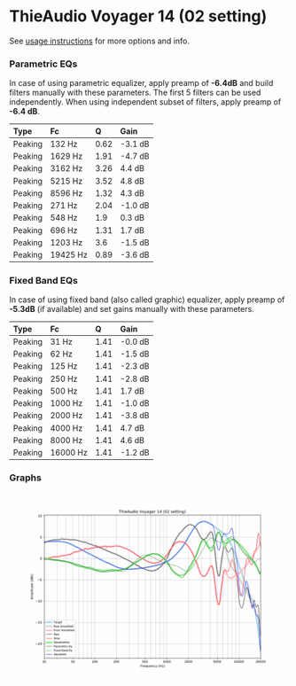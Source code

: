 # ThieAudio Voyager 14 (02 setting)
See [usage instructions](https://github.com/jaakkopasanen/AutoEq#usage) for more options and info.

### Parametric EQs
In case of using parametric equalizer, apply preamp of **-6.4dB** and build filters manually
with these parameters. The first 5 filters can be used independently.
When using independent subset of filters, apply preamp of **-6.4 dB**.

| Type    | Fc       |    Q | Gain    |
|:--------|:---------|:-----|:--------|
| Peaking | 132 Hz   | 0.62 | -3.1 dB |
| Peaking | 1629 Hz  | 1.91 | -4.7 dB |
| Peaking | 3162 Hz  | 3.26 | 4.4 dB  |
| Peaking | 5215 Hz  | 3.52 | 4.8 dB  |
| Peaking | 8596 Hz  | 1.32 | 4.3 dB  |
| Peaking | 271 Hz   | 2.04 | -1.0 dB |
| Peaking | 548 Hz   | 1.9  | 0.3 dB  |
| Peaking | 696 Hz   | 1.31 | 1.7 dB  |
| Peaking | 1203 Hz  | 3.6  | -1.5 dB |
| Peaking | 19425 Hz | 0.89 | -3.6 dB |

### Fixed Band EQs
In case of using fixed band (also called graphic) equalizer, apply preamp of **-5.3dB**
(if available) and set gains manually with these parameters.

| Type    | Fc       |    Q | Gain    |
|:--------|:---------|:-----|:--------|
| Peaking | 31 Hz    | 1.41 | -0.0 dB |
| Peaking | 62 Hz    | 1.41 | -1.5 dB |
| Peaking | 125 Hz   | 1.41 | -2.3 dB |
| Peaking | 250 Hz   | 1.41 | -2.8 dB |
| Peaking | 500 Hz   | 1.41 | 1.7 dB  |
| Peaking | 1000 Hz  | 1.41 | -1.0 dB |
| Peaking | 2000 Hz  | 1.41 | -3.8 dB |
| Peaking | 4000 Hz  | 1.41 | 4.7 dB  |
| Peaking | 8000 Hz  | 1.41 | 4.6 dB  |
| Peaking | 16000 Hz | 1.41 | -1.2 dB |

### Graphs
![](./ThieAudio%20Voyager%2014%20(02%20setting).png)